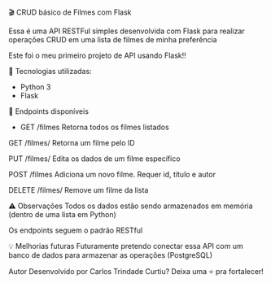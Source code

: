 🎬 CRUD básico de Filmes com Flask

Essa é uma API RESTFul simples desenvolvida com Flask para realizar operações CRUD em uma lista de filmes de minha preferência

Este foi o meu primeiro projeto de API usando Flask!!

🚀 Tecnologias utilizadas:

- Python 3
- Flask

🧠 Endpoints disponíveis
- GET /filmes
Retorna todos os filmes listados

GET /filmes/<id>
Retorna um filme pelo ID

PUT /filmes/<id>
Edita os dados de um filme específico

POST /filmes
Adiciona um novo filme. Requer id, título e autor

DELETE /filmes/<id>
Remove um filme da lista

⚠️ Observações
Todos os dados estão sendo armazenados em memória (dentro de uma lista em Python)

Os endpoints seguem o padrão RESTful

💡 Melhorias futuras
Futuramente pretendo conectar essa API com um banco de dados para armazenar as operações (PostgreSQL)

Autor
Desenvolvido por Carlos Trindade
Curtiu? Deixa uma ⭐ pra fortalecer!
